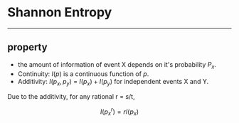 # Shannon Entropy
----
## property
- the amount of information of event X depends on it's probability $P_x$.
- Continuity: $I(p)$ is a continuous function of $p$.
- Additivity: $I(p_x, p_y)$ = $I(p_x) + I(p_y)$ for independent events X
and Y.

Due to the additivity, for any rational r = s/t, 

$$
I(p_x^r)=rI(p_x)
$$

